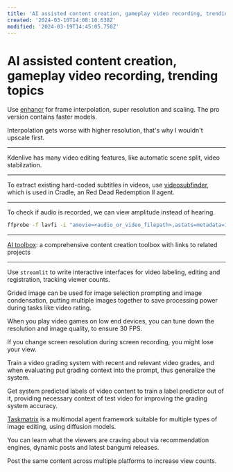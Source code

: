 ```yaml
---
title: 'AI assisted content creation, gameplay video recording, trending topics'
created: '2024-03-10T14:08:10.638Z'
modified: '2024-03-19T14:45:05.750Z'
---
```


# AI assisted content creation, gameplay video recording, trending topics

Use [enhancr](https://github.com/mafiosnik777/enhancr) for frame interpolation, super resolution and scaling. The pro version contains faster models.

Interpolation gets worse with higher resolution, that's why I wouldn't upscale first.

---

Kdenlive has many video editing features, like automatic scene split, video stabilzation.

---

To extract existing hard-coded subtitles in videos, use [videosubfinder](https://sourceforge.net/projects/videosubfinder/), which is used in Cradle, an Red Dead Redemption II agent.

---

To check if audio is recorded, we can view amplitude instead of hearing.

```bash
ffprobe -f lavfi -i "amovie=<audio_or_video_filepath>,astats=metadata=1:reset=1" -show_entries frame=pkt_pts_time:frame_tags=lavfi.astats.Overall.RMS_level -of default=noprint_wrappers=1:nokey=1 -sexagesimal -v error
```

---

[AI toolbox](https://github.com/OceanNg529/allAI): a comprehensive content creation toolbox with links to related projects

---

Use `streamlit` to write interactive interfaces for video labeling, editing and registration, tracking viewer counts.

Grided image can be used for image selection prompting and image condensation, putting multiple images together to save processing power during tasks like video rating.

When you play video games on low end devices, you can tune down the resolution and image quality, to ensure 30 FPS.

If you change screen resolution during screen recording, you might lose your view.

Train a video grading system with recent and relevant video grades, and when evaluating put grading context into the prompt, thus generalize the system.

Get system predicted labels of video content to train a label predictor out of it, providing necessary context of test video for improving the grading system accuracy.

[Taskmatrix](https://github.com/moymix/TaskMatrix) is a multimodal agent framework suitable for multiple types of image editing, using diffusion models.

You can learn what the viewers are craving about via recommendation engines, dynamic posts and latest bangumi releases.

Post the same content across multiple platforms to increase view counts.

